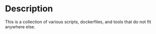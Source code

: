 # Description

This is a collection of various scripts, dockerfiles, and tools that do not fit anywhere else.
